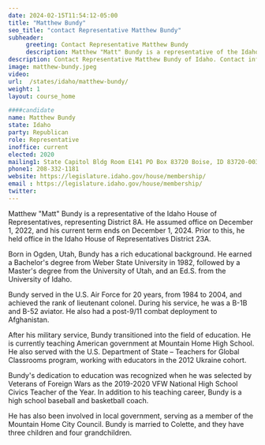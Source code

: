 ```yaml
---
date: 2024-02-15T11:54:12-05:00
title: "Matthew Bundy"
seo_title: "contact Representative Matthew Bundy"
subheader:
     greeting: Contact Representative Matthew Bundy
     description: Matthew "Matt" Bundy is a representative of the Idaho House of Representatives, representing District 8A. He assumed office on December 1, 2022, and his current term ends on December 1, 2024.
description: Contact Representative Matthew Bundy of Idaho. Contact information for Matthew Bundy includes email address, phone number, and mailing address.
image: matthew-bundy.jpeg
video:
url:  /states/idaho/matthew-bundy/
weight: 1
layout: course_home

####candidate
name: Matthew Bundy
state: Idaho
party: Republican
role: Representative
inoffice: current
elected: 2020
mailing1: State Capitol Bldg Room E141 PO Box 83720 Boise, ID 83720-0038
phone1: 208-332-1181
website: https://legislature.idaho.gov/house/membership/
email : https://legislature.idaho.gov/house/membership/
twitter:
---
```


Matthew "Matt" Bundy is a representative of the Idaho House of Representatives, representing District 8A. He assumed office on December 1, 2022, and his current term ends on December 1, 2024. Prior to this, he held office in the Idaho House of Representatives District 23A.

Born in Ogden, Utah, Bundy has a rich educational background. He earned a Bachelor's degree from Weber State University in 1982, followed by a Master's degree from the University of Utah, and an Ed.S. from the University of Idaho.

Bundy served in the U.S. Air Force for 20 years, from 1984 to 2004, and achieved the rank of lieutenant colonel. During his service, he was a B-1B and B-52 aviator. He also had a post-9/11 combat deployment to Afghanistan.

After his military service, Bundy transitioned into the field of education. He is currently teaching American government at Mountain Home High School. He also served with the U.S. Department of State – Teachers for Global Classrooms program, working with educators in the 2012 Ukraine cohort.

Bundy's dedication to education was recognized when he was selected by Veterans of Foreign Wars as the 2019-2020 VFW National High School Civics Teacher of the Year. In addition to his teaching career, Bundy is a high school baseball and basketball coach.

He has also been involved in local government, serving as a member of the Mountain Home City Council. Bundy is married to Colette, and they have three children and four grandchildren.
